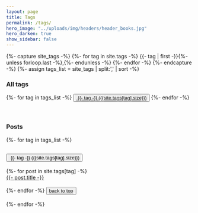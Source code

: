 ```yaml
---
layout: page
title: Tags
permalink: /tags/
hero_image: "../uploads/img/headers/header_books.jpg"
hero_darken: true
show_sidebar: false
---
```

{%- capture site_tags -%}
    {%- for tag in site.tags -%}
        {{- tag | first -}}{%- unless forloop.last -%},{%- endunless -%}
    {%- endfor -%}
{%- endcapture -%}
{%- assign tags_list = site_tags | split:',' | sort -%}


### All tags  

<div class="buttons">
{%- for tag in tags_list -%}
    <button class="button is-info is-light is-link">
        <a href="#{{- tag -}}">&nbsp;{{- tag -}}&nbsp;({{site.tags[tag].size}})</a>
    </button>
{%- endfor -%}
</div>

<br>
<br>

### Posts 

<div class="content">
{%- for tag in tags_list -%}
    <h2 id="{{- tag -}}">
        <button class="button is-info is-medium is-light is-static">&nbsp;{{- tag -}}&nbsp;({{site.tags[tag].size}})</button>
    </h2>
    <div>
        {%- for post in site.tags[tag] -%}
            <div>
                <a href="{{- site.baseurl -}}{{- post.url -}}">{{- post.title -}}</a>
            </div>
            <br>
        {%- endfor -%}
        <button class="button is-small"><span class="icon is-small"><i class="fa-solid fa-arrow-up"></i></span><span><a href="#top"> back to top</a></span></button>
    </div>
    <br>
{%- endfor -%}
</div>
